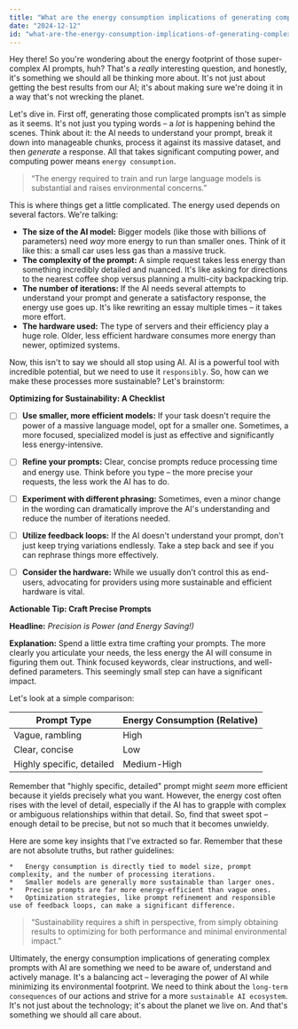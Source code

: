 ```yaml
---
title: "What are the energy consumption implications of generating complex prompts with AI models, and how can these processes be optimized for sustainability?"
date: "2024-12-12"
id: "what-are-the-energy-consumption-implications-of-generating-complex-prompts-with-ai-models-and-how-can-these-processes-be-optimized-for-sustainability"
---
```


Hey there!  So you're wondering about the energy footprint of those super-complex AI prompts, huh? That's a *really* interesting question, and honestly, it's something we should all be thinking more about.  It's not just about getting the best results from our AI; it's about making sure we're doing it in a way that's not wrecking the planet.

Let's dive in.  First off, generating those complicated prompts isn't as simple as it seems. It's not just you typing words – a *lot* is happening behind the scenes.  Think about it:  the AI needs to understand your prompt, break it down into manageable chunks, process it against its massive dataset, and then *generate* a response. All that takes significant computing power, and computing power means `energy consumption`.

> “The energy required to train and run large language models is substantial and raises environmental concerns.”

This is where things get a little complicated. The energy used depends on several factors. We're talking:

*   **The size of the AI model:** Bigger models (like those with billions of parameters) need *way* more energy to run than smaller ones. Think of it like this: a small car uses less gas than a massive truck.
*   **The complexity of the prompt:**  A simple request takes less energy than something incredibly detailed and nuanced. It's like asking for directions to the nearest coffee shop versus planning a multi-city backpacking trip.
*   **The number of iterations:**  If the AI needs several attempts to understand your prompt and generate a satisfactory response, the energy use goes up. It's like rewriting an essay multiple times – it takes more effort.
*   **The hardware used:**  The type of servers and their efficiency play a huge role.  Older, less efficient hardware consumes more energy than newer, optimized systems.


Now, this isn't to say we should all stop using AI.  AI is a powerful tool with incredible potential, but we need to use it `responsibly`.  So, how can we make these processes more sustainable?  Let's brainstorm:


**Optimizing for Sustainability: A Checklist**

- [ ] **Use smaller, more efficient models:**  If your task doesn't require the power of a massive language model, opt for a smaller one.  Sometimes, a more focused, specialized model is just as effective and significantly less energy-intensive.
- [ ] **Refine your prompts:**  Clear, concise prompts reduce processing time and energy use.  Think before you type – the more precise your requests, the less work the AI has to do.
- [ ] **Experiment with different phrasing:**  Sometimes, even a minor change in the wording can dramatically improve the AI's understanding and reduce the number of iterations needed.
- [ ] **Utilize feedback loops:**  If the AI doesn't understand your prompt, don't just keep trying variations endlessly.  Take a step back and see if you can rephrase things more effectively.
- [ ] **Consider the hardware:**  While we usually don’t control this as end-users, advocating for providers using more sustainable and efficient hardware is vital.


**Actionable Tip:  Craft Precise Prompts**

**Headline:**  *Precision is Power (and Energy Saving!)*

**Explanation:**  Spend a little extra time crafting your prompts.  The more clearly you articulate your needs, the less energy the AI will consume in figuring them out.  Think focused keywords, clear instructions, and well-defined parameters.  This seemingly small step can have a significant impact.


Let's look at a simple comparison:


| Prompt Type          | Energy Consumption (Relative) |
|----------------------|--------------------------------|
| Vague, rambling      | High                            |
| Clear, concise        | Low                             |
| Highly specific, detailed | Medium-High                      |


Remember that "highly specific, detailed" prompt might *seem* more efficient because it yields precisely what you want.  However, the energy cost often rises with the level of detail, especially if the AI has to grapple with complex or ambiguous relationships within that detail.  So, find that sweet spot – enough detail to be precise, but not so much that it becomes unwieldy.


Here are some key insights that I've extracted so far. Remember that these are not absolute truths, but rather guidelines:

```
*   Energy consumption is directly tied to model size, prompt complexity, and the number of processing iterations.
*   Smaller models are generally more sustainable than larger ones.
*   Precise prompts are far more energy-efficient than vague ones.
*   Optimization strategies, like prompt refinement and responsible use of feedback loops, can make a significant difference.
```


> “Sustainability requires a shift in perspective, from simply obtaining results to optimizing for both performance and minimal environmental impact.”


Ultimately, the energy consumption implications of generating complex prompts with AI are something we need to be aware of, understand and actively manage.  It's a balancing act – leveraging the power of AI while minimizing its environmental footprint.  We need to think about the `long-term consequences` of our actions and strive for a more `sustainable AI ecosystem`.  It's not just about the technology; it's about the planet we live on.  And that's something we should all care about.
